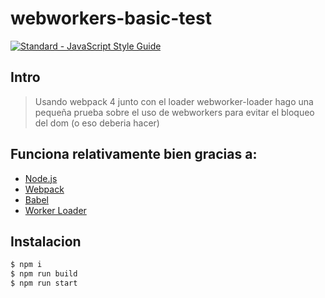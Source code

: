 # webworkers-basic-test

[![Standard - JavaScript Style Guide](https://cdn.rawgit.com/standard/standard/master/badge.svg)](https://github.com/standard/standard)

## Intro

> Usando webpack 4 junto con el loader webworker-loader hago una pequeña prueba sobre el uso de webworkers para evitar el bloqueo del dom (o eso deberia hacer)

## Funciona relativamente bien gracias a:

* [Node.js](https://nodejs.org/en/)
* [Webpack](https://webpack.js.org/)
* [Babel](https://github.com/babel/babel)
* [Worker Loader](https://github.com/webpack-contrib/worker-loader) 

## Instalacion

```sh
$ npm i
$ npm run build
$ npm run start
```
